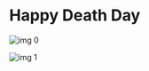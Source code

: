 # Happy Death Day

![img 0](https://fanart.tv/fanart/movies/440021/moviethumb/happy-death-day-5a53d6eb97e0f.jpg)

![img 1](https://i.imgur.com/CCxhEkg.png)

